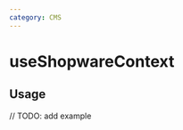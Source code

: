 ```yaml
---
category: CMS
---
```


# useShopwareContext

<!-- PLACEHOLDER_DESCRIPTION -->

## Usage

// TODO: add example
